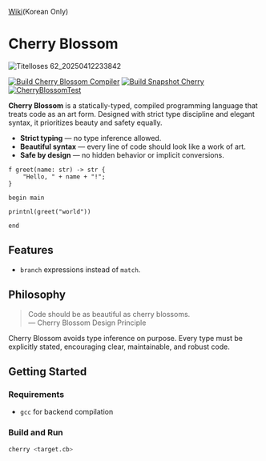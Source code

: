 
[Wiki](https://github.com/CherryBlossomFoundation/CherryBlossom/wiki/%ED%99%88)(Korean Only)

# Cherry Blossom
![Titelloses 62_20250412233842](https://github.com/user-attachments/assets/75eabf75-6376-4b70-9efd-837ef50059b5)

[![Build Cherry Blossom Compiler](https://github.com/CherryBlossomFoundation/CherryBlossom/actions/workflows/build-release.yml/badge.svg)](https://github.com/CherryBlossomFoundation/CherryBlossom/actions/workflows/build-release.yml)
[![Build Snapshot Cherry](https://github.com/CherryBlossomFoundation/CherryBlossom/actions/workflows/build-snapshot.yml/badge.svg)](https://github.com/CherryBlossomFoundation/CherryBlossom/actions/workflows/build-snapshot.yml)
[![CherryBlossomTest](https://github.com/CherryBlossomFoundation/CherryBlossom/actions/workflows/cherryblossomtest.yml/badge.svg)](https://github.com/CherryBlossomFoundation/CherryBlossom/actions/workflows/cherryblossomtest.yml)

**Cherry Blossom** is a statically-typed, compiled programming language that treats code as an art form. Designed with strict type discipline and elegant syntax, it prioritizes beauty and safety equally.

- **Strict typing** — no type inference allowed.
- **Beautiful syntax** — every line of code should look like a work of art.
- **Safe by design** — no hidden behavior or implicit conversions.

```cb
f greet(name: str) -> str {
    "Hello, " + name + "!";
}

begin main

printnl(greet("world"))
    
end
```

## Features

- `branch` expressions instead of `match`.

## Philosophy

> Code should be as beautiful as cherry blossoms.  
> — Cherry Blossom Design Principle

Cherry Blossom avoids type inference on purpose. Every type must be explicitly stated, encouraging clear, maintainable, and robust code.

## Getting Started

### Requirements

- `gcc` for backend compilation

### Build and Run

```bash
cherry <target.cb>
